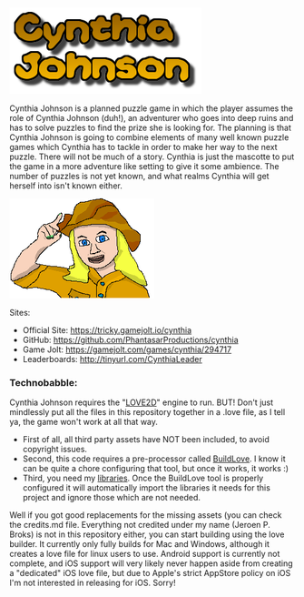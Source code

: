 ![Cynthia Johnson](https://github.com/PhantasarProductions/cynthia/blob/master/GFX/General/Logo.png?raw=true)


Cynthia Johnson is a planned puzzle game in which the player assumes the role of Cynthia Johnson (duh!), an adventurer who goes into deep ruins and has to solve puzzles to find the prize she is looking for.
The planning is that Cynthia Johnson is going to combine elements of many well known puzzle games which Cynthia has to tackle in order to make her way to the next puzzle. 
There will not be much of a story. Cynthia is just the mascotte to put the game in a more adventure like setting to give it some ambience. The number of puzzles is not yet known, and what realms Cynthia will get herself into isn't known either.


![](https://github.com/PhantasarProductions/cynthia/blob/master/GFX/General/Cynthia.png?raw=true)


Sites:

- Official Site: https://tricky.gamejolt.io/cynthia
- GitHub: https://github.com/PhantasarProductions/cynthia
- Game Jolt: https://gamejolt.com/games/cynthia/294717
- Leaderboards: http://tinyurl.com/CynthiaLeader



### Technobabble:
Cynthia Johnson requires the "[LOVE2D](http://love2d.org)" engine to run.
BUT! Don't just mindlessly put all the files in this repository together in a .love file, as I tell ya, the game won't work at all that way.
- First of all, all third party assets have NOT been included, to avoid copyright issues.
- Second, this code requires a pre-processor called [BuildLove](https://github.com/Tricky1975/BuildLove). I know it can be quite a chore configuring that tool, but once it works, it works :)
- Third, you need my [libraries](https://github.com/LuaLibs/Love-Lua-Libraries). Once the BuildLove tool is properly configured it will automatically import the libraries it needs for this project and ignore those which are not needed.

Well if you got good replacements for the missing assets (you can check the credits.md file. Everything not credited under my name (Jeroen P. Broks) is not in this repository either, you can start building using the love builder. It currently only fully builds for Mac and Windows, although it creates a love file for linux users to use. Android support is currently not complete, and iOS support will very likely never happen aside from creating a "dedicated" iOS love file, but due to Apple's strict AppStore policy on iOS I'm not interested in releasing for iOS. Sorry!


